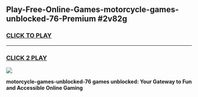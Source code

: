 
## Play-Free-Online-Games-motorcycle-games-unblocked-76-Premium #2v82g
<h3>
<a href="https://premium.freeplayer.one?title=motorcycle-games-unblocked-76&ref=8M">CLICK TO PLAY</a></h3>
<hr>

<h3>
<a href="https://premium.freeplayer.one?title=motorcycle-games-unblocked-76&ref=8M">CLICK 2 PLAY</a>
  
</h3>

<a href="https://premium.freeplayer.one?title=motorcycle-games-unblocked-76&ref=8M"><img src="https://clearcache.store/games.png"></a>


**motorcycle-games-unblocked-76 games unblocked: Your Gateway to Fun and Accessible Online Gaming**
